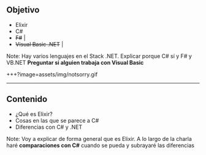 ## Objetivo

- Elixir 
- C# 
- ~~F#~~ |
- ~~Visual Basic .NET~~ |

Note:
Hay varios lenguajes en el Stack .NET. Explicar porque C# sí y F# y VB.NET
**Preguntar si alguien trabaja con Visual Basic**

+++?image=assets/img/notsorry.gif

---

## Contenido

- ¿Qué es Elixir?
- Cosas en las que se parece a C#
- Diferencias con C# y .NET

Note:
Voy a explicar de forma general que es Elixir. A lo largo de la charla haré **comparaciones con C#** cuando se pueda 
y subrayaré las diferencias
